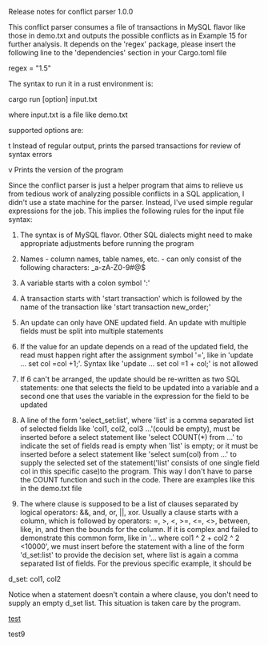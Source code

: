 Release notes for conflict parser 1.0.0

This conflict parser consumes a file of transactions in MySQL flavor like those in demo.txt and outputs the possible conflicts as in Example 15 
for further analysis. It depends on the 'regex' package, please insert the following line to the 'dependencies' section in your Cargo.toml file

regex = "1.5"

The syntax to run it in a rust environment is:

cargo run [option] input.txt

where input.txt is a file like demo.txt

supported options are:

t	Instead of regular output, prints the parsed transactions for review of syntax errors

v	Prints the version of the program

Since the conflict parser is just a helper program that aims to relieve us from tedious work of analyzing possible conflicts in a SQL application,
I didn't use a state machine for the parser. Instead, I've used simple regular expressions for the job. This implies the following rules for the input
file syntax:

1. The syntax is of MySQL flavor. Other SQL dialects might need to make appropriate adjustments before running the program

2. Names - column names, table names, etc. - can only consist of the following characters: _a-zA-Z0-9#@$

3. A variable starts with a colon symbol ':' 

4. A transaction starts with 'start transaction' which is followed by the name of the transaction like 'start transaction new_order;'

5. An update can only have ONE updated field. An update with multiple fields must be split into multiple statements

6. If the value for an update depends on a read of the updated field, the read must happen right after the assignment symbol '=', 
like in 'update ... set col =col +1;'. Syntax like 'update ... set col =1 + col;' is not allowed

7. If 6 can't be arranged, the update should be re-written as two SQL statements: one that selects the field to be updated into a variable 
and a second one that uses the variable in the expression for the field to be updated

8. A line of the form 'select_set:list', where 'list' is a comma separated list of selected fields like 'col1, col2, col3 ...'(could be empty), must be 
inserted before a select statement like 'select COUNT(*) from ...' to indicate the set of fields read is empty when 'list' is empty; or it must be 
inserted before a select statement like 'select sum(col) from ...' to supply the selected set of the statement('list' consists of one single field col 
in this specific case)to the program. This way I don't have to parse the COUNT function and such in the code. There are examples like this in 
the demo.txt file

9. The where clause is supposed to be a list of clauses separated by logical operators: &&, and, or, ||, xor. Usually a clause starts with a 
column, which is followed by operators: =, >, <, >=, <=, <>, between, like, in, and then the bounds for the column. If it is complex and 
failed to demonstrate this common form, like in '... where col1 ^ 2 + col2 ^ 2 <10000', we must insert before the statement with a line 
of the form 'd_set:list' to provide the decision set, where list is again a comma separated list of fields. For the previous specific example, it 
should be

d_set: col1, col2

Notice when a statement doesn't contain a where clause, you don't need to supply an empty d_set list. This situation is taken care by the 
program.

[test](https://www.bing.com)

test9
